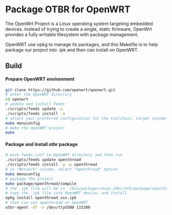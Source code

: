 Package OTBR for OpenWRT
====================

The OpenWrt Project is a Linux operating system targeting embedded devices. Instead of trying to create a single, static firmware, OpenWrt provides a fully writable filesystem with package management.

OpenWRT use opkg to manage its packages, and this Makefile is to help package our project into .ipk and then can install on OpenWRT.

Build
-----

#### Prepare OpenWRT environment

```sh
git clone https://github.com/openwrt/openwrt.git
# enter the OpenWRT directory
cd openwrt
# update and install feeds
./scripts/feeds update -a
./scripts/feeds install -a
# select your preferred configuration for the toolchain, target system & firmware packages.
make menuconfig
# make the OpenWRT project
make
```
#### Package and Install otbr package

```sh
# move feeds.conf to OpenWRT directory and then run
./scripts/feeds update openthread
./scripts/feeds install -a -p openthread
# in "Network" column, select "openthread" option
make menuconfig
# package the project
make package/openthread/compile
# the .ipk file will be in ./bin/packages/mips_24kc/otbrpackage/openthread_xxx.ipk
# copy the .ipk file into OpenWRT device, and install
opkg install openthread_xxx.ipk
# then can use openthread on OpenWRT
otbr-agent -d7 -v /dev/ttyUSB0 115200
```
